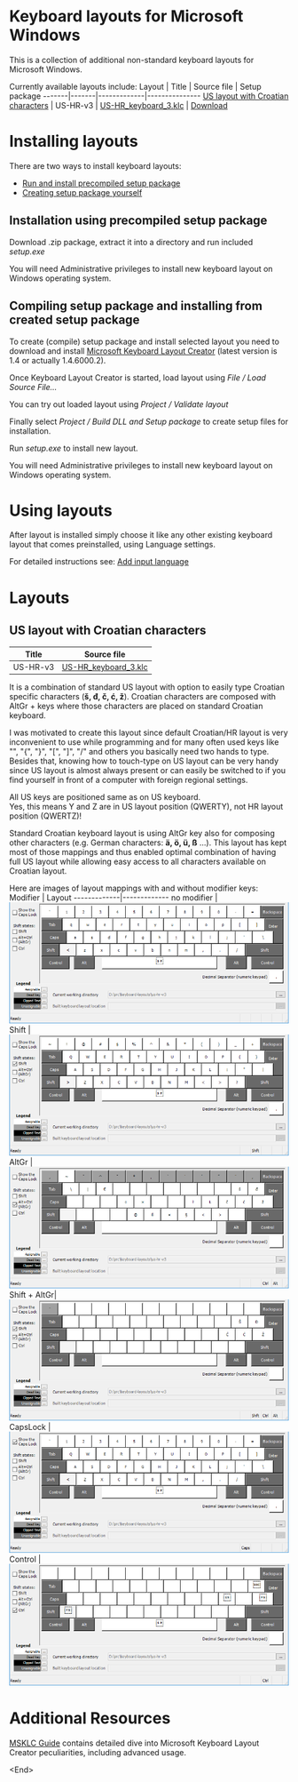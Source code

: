 # Keyboard layouts for Microsoft Windows

This is a collection of additional non-standard keyboard layouts for Microsoft Windows.

Currently available layouts include:
Layout | Title | Source file | Setup package
-------|-------|-------------|---------------
[US layout with Croatian characters](#us-layout-with-croatian-characters) | US-HR-v3 | [US-HR_keyboard_3.klc](us-hr-v3/US-HR_keyboard_3.klc) | [Download](releases)



# Installing layouts
There are two ways to install keyboard layouts:
- [Run and install precompiled setup package](#installation-using-precompiled-setup-package)
- [Creating setup package yourself](#Compiling-setup-package-and-installing-from-created-setup-package)

## Installation using precompiled setup package
Download <layout>.zip package, extract it into a directory and run included _setup.exe_

You will need Administrative privileges to install new keyboard layout on Windows operating system.

## Compiling setup package and installing from created setup package
To create (compile) setup package and install selected layout you need to download and install [Microsoft Keyboard Layout Creator](https://www.microsoft.com/en-us/download/details.aspx?id=102134) (latest version is 1.4 or actually 1.4.6000.2).

Once Keyboard Layout Creator is started, load layout using _File / Load Source File..._

You can try out loaded layout using _Project / Validate layout_

Finally select _Project / Build DLL and Setup package_ to create setup files for installation.

Run _setup.exe_ to install new layout.

You will need Administrative privileges to install new keyboard layout on Windows operating system.

# Using layouts
After layout is installed simply choose it like any other existing keyboard layout that comes preinstalled, using Language settings.

For detailed instructions see: [Add input language](https://duckduckgo.com/?t=ffab&q=add+input+language+windows+10+site%3Amicrosoft.com&ia=web)

# Layouts

## US layout with Croatian characters
Title | Source file
------|------------
US-HR-v3 | [US-HR_keyboard_3.klc](us-hr-v3/US-HR_keyboard_3.klc)

It is a combination of standard US layout with option to easily type Croatian specific characters (**&#353;, &#273;, &#269;, &#263;, &#382;**).
Croatian characters are composed with AltGr + keys where those characters are placed on standard Croatian keyboard.

I was motivated to create this layout since default Croatian/HR layout is very inconvenient to use while programming and for many often used keys like "\", "{", "}", "[", "]", "/" and others you basically need two hands to type.<br>
Besides that, knowing how to touch-type on US layout can be very handy since US layout is almost always present or can easily be switched to if you find yourself in front of a computer with foreign regional settings.

All US keys are positioned same as on US keyboard.<br>
Yes, this means Y and Z are in US layout position (QWERTY), not HR layout position (QWERTZ)!

Standard Croatian keyboard layout is using AltGr key also for composing other characters (e.g. German characters: **&#0228;, &#0246;, &#0252;, &#0223;** ...). This layout has kept most of those mappings and thus enabled optimal combination of having full US layout while allowing easy access to all characters available on Croatian layout.

Here are images of layout mappings with and without modifier keys:
Modifier     | Layout
-------------|-------------
no modifier  |![US-HR](us-hr-v3/images/Layout_US-HR.png)
Shift        |![US-HR Shift](us-hr-v3/images/Layout_US-HR_Shft.png)
AltGr        |![US-HR AltGr](us-hr-v3/images/Layout_US-HR_AltGr.png)
Shift + AltGr|![US-HR Shift + AltGr](us-hr-v3/images/Layout_US-HR_ShftAltGr.png)
CapsLock     |![US-HR CapsLock](us-hr-v3/images/Layout_US-HR_Caps.png)
Control      |![US-HR Ctrl](us-hr-v3/images/Layout_US-HR_Ctrl.png)

# Additional Resources
[MSKLC Guide](https://msklc-guide.github.io/) contains detailed dive into Microsoft Keyboard Layout Creator peculiarities, including advanced usage.

\<End\>
